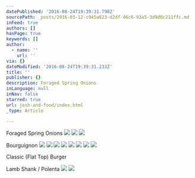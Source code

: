 ```yaml
---
datePublished: '2016-08-24T19:39:31.798Z'
sourcePath: _posts/2016-03-12-c945a623-d2df-46c6-93a5-3d9d0c211ffc.md
inFeed: true
authors: []
hasPage: true
keywords: []
author:
  - name: ''
    url: ''
via: {}
dateModified: '2016-08-24T19:39:31.233Z'
title: ''
publisher: {}
description: Foraged Spring Onions
inLanguage: null
inNav: false
starred: true
url: josh-and-food/index.html
_type: Article

---
```

Foraged Spring Onions
![](https://the-grid-user-content.s3-us-west-2.amazonaws.com/b89ef30a-4c1a-4497-9a59-cd28073fb1e4.jpg)
![](https://s3-us-west-2.amazonaws.com/the-grid-img/p/ad901ef81f0cafddad5de7c08aa951b4bc6981a4.jpg)
![](https://s3-us-west-2.amazonaws.com/the-grid-img/p/216c8fe12c906f0e6cf9959923893d8e5bd38a02.jpg)

Bourguignon
![](https://the-grid-user-content.s3-us-west-2.amazonaws.com/0261872a-2773-4b6f-8c71-979b5bcfe4aa.jpg)
![](https://the-grid-user-content.s3-us-west-2.amazonaws.com/2704e908-731b-4426-a461-5759eec0d4d4.jpg)
![](https://s3-us-west-2.amazonaws.com/the-grid-img/p/8e18eada6412d1fc9467b65ed8a82750b39c93d2.jpg)
![](https://s3-us-west-2.amazonaws.com/the-grid-img/p/d35f9a9928520a6a8beaf29b2301217d2458d60a.jpg)
![](https://the-grid-user-content.s3-us-west-2.amazonaws.com/34186220-0fd2-43e9-8152-41d2a4881c91.jpg)
![](https://s3-us-west-2.amazonaws.com/the-grid-img/p/04e1a6fe155e95b13deadf217237fcd3f8c6382d.jpg)
![](https://s3-us-west-2.amazonaws.com/the-grid-img/p/64d022cf3a937cae85e4e76b502d1b86d29d92f9.jpg)
![](https://s3-us-west-2.amazonaws.com/the-grid-img/p/f72b03c43d4e06b4247b00e9de8fc7f57e9ebf97.jpg)

Classic (Flat Top) Burger

Lamb Shank / Polenta
![](https://s3-us-west-2.amazonaws.com/the-grid-img/p/89e0ccc4e5ba5cb8b637ab7a1bd9496f7098209d.jpg)
![](https://s3-us-west-2.amazonaws.com/the-grid-img/p/abdec0101aa8abe762db6d8c66f85aa750bdf97e.jpg)